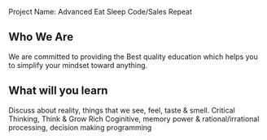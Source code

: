 
Project Name: Advanced Eat Sleep Code/Sales Repeat

Who We Are
-----------
We are committed to providing the Best quality education which helps you to simplify your mindset toward anything.



What will you learn
--------------------

Discuss about reality, things that we see, feel, taste & smell. 
Critical Thinking, Think & Grow Rich
Coginitive, memory power & rational/irrational processing, decision making programming 

